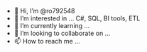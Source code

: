 - 👋 Hi, I’m @ro792548
- 👀 I’m interested in ... C#, SQL, BI tools, ETL
- 🌱 I’m currently learning ... 
- 💞️ I’m looking to collaborate on ...
- 📫 How to reach me ...

<!---
ro792548/ro792548 is a ✨ special ✨ repository because its `README.md` (this file) appears on your GitHub profile.
You can click the Preview link to take a look at your changes.
--->
